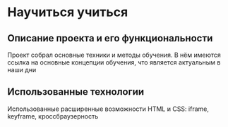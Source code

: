 # Научиться учиться
## Описание проекта и его функциональности
Проект собрал основные техники и методы обучения. В нём имеются ссылка на основные концепции обучения, что является актуальным в наши дни
## Использованные технологии
Использованные расширенные возможности HTML и CSS: iframe, keyframe, кроссбраузерность

